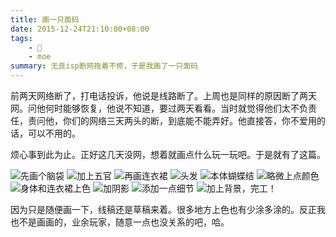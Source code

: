 ```yaml
---
title: 画一只面码
date: 2015-12-24T21:10:00+08:00
tags:
    - 🎨
    - moe
summary: 无良isp断网拖着不修，于是我画了一只面码
---
```


前两天网络断了，打电话投诉，他说是线路断了。上周也是同样的原因断了两天网。问他何时能够恢复，他说不知道，要过两天看看。当时就觉得他们太不负责任，责问他，你们的网络三天两头的断，到底能不能弄好。他直接答，你不爱用的话，可以不用的。

烦心事到此为止。正好这几天没网，想着就画点什么玩一玩吧。于是就有了这篇。

![先画个脑袋](http://7xozbx.com1.z0.glb.clouddn.com/meiko%2F1.jpg)
![加上五官](http://7xozbx.com1.z0.glb.clouddn.com/meiko%2F2.jpg)
![再画连衣裙](http://7xozbx.com1.z0.glb.clouddn.com/meiko%2F3.jpg)
![头发](http://7xozbx.com1.z0.glb.clouddn.com/meiko%2F5.jpg)
![本体蝴蝶结](http://7xozbx.com1.z0.glb.clouddn.com/meiko%2F6.jpg)
![略微上点颜色](http://7xozbx.com1.z0.glb.clouddn.com/meiko%2F7.jpg)
![身体和连衣裙上色](http://7xozbx.com1.z0.glb.clouddn.com/meiko%2F8.jpg)
![加阴影](http://7xozbx.com1.z0.glb.clouddn.com/meiko%2F9.jpg)
![添加一点细节](http://7xozbx.com1.z0.glb.clouddn.com/meiko%2F10.jpg)
![加上背景，完工！](http://7xozbx.com1.z0.glb.clouddn.com/meiko%2F11.jpg)

因为只是随便画一下，线稿还是草稿来着。很多地方上色也有少涂多涂的。反正我也不是画画的，业余玩家，随意一点也没关系的吧，哈。
